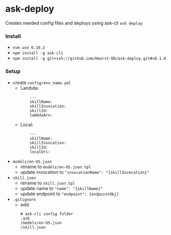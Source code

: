 # ask-deploy
Creates needed config files and deploys using ask-cli `ask deploy`

### Install
* `nvm use 6.10.2`
* `npm install -g ask-cli`
* `npm install -g git+ssh://github.com/Hearst-DD/ask-deploy.git#v0.1.0`

### Setup
* create  `config/env_name.yml`
    * Lambda:
        ````
            ---
            skillName: 
            skillInvocation: 
            skillId: 
            lambdaArn:
        ````
    * Local:
        ````
            ---
            skillName: 
            skillInvocation: 
            skillId: 
            localUri:
        ````
* `models/en-US.json`
    * rename to `models/en-US.json.tpl`
    * update invocation to `"invocationName": "{skillInvocation}"`
* `skill.json`
    * rename to `skill.json.tpl`
    * update name to `"name": "{skillName}"`
    * update endpoint to `"endpoint": {endpointObj}`
* `.gitignore`
    * add:
        ````
        # ask-cli config folder
        .ask
        /models/en-US.json
        /skill.json
        ````
